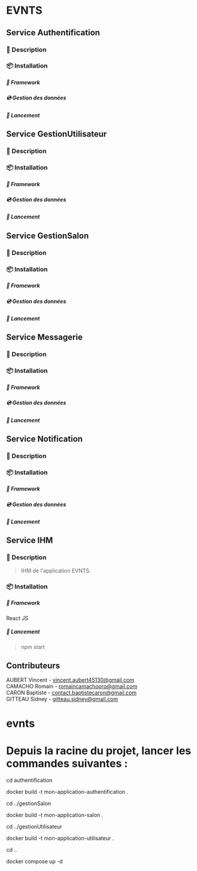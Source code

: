 # EVNTS

## Service Authentification
### 📝 Description
>

### 📦 Installation
##### 🔰 Framework

##### 💿 Gestion des données

##### 🚀 Lancement
>

## Service GestionUtilisateur
### 📝 Description
>

### 📦 Installation
##### 🔰 Framework

##### 💿 Gestion des données

##### 🚀 Lancement
>

## Service GestionSalon
### 📝 Description
>

### 📦 Installation
##### 🔰 Framework

##### 💿 Gestion des données

##### 🚀 Lancement
>

## Service Messagerie
### 📝 Description
>

### 📦 Installation
##### 🔰 Framework

##### 💿 Gestion des données

##### 🚀 Lancement
>

## Service Notification
### 📝 Description
>

### 📦 Installation
##### 🔰 Framework

##### 💿 Gestion des données

##### 🚀 Lancement
>

## Service IHM
### 📝 Description
> IHM de l'application EVNTS. 

### 📦 Installation
##### 🔰 Framework
React JS

##### 🚀 Lancement
> npm start

## Contributeurs

AUBERT Vincent - vincent.aubert45130@gmail.com
<br/>
CAMACHO Romain - romaincamachopro@gmail.com
<br/>
CARON Baptiste - contact.baptistecaron@gmail.com
<br/>
GITTEAU Sidney - gitteau.sidney@gmail.com
# evnts

# Depuis la racine du projet, lancer les commandes suivantes :

cd authentification

docker build -t mon-application-authentification .

cd ../gestionSalon


docker build -t mon-application-salon .


cd ../gestionUtilisateur


docker build -t mon-application-utilisateur .

cd ..

docker compose up -d

